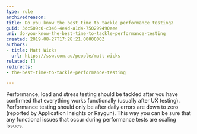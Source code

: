 ```yaml
---
type: rule
archivedreason: 
title: Do you know the best time to tackle performance testing?
guid: 3dc509c0-c346-4e4d-a1d4-750299490aee
uri: do-you-know-the-best-time-to-tackle-performance-testing
created: 2019-08-27T17:28:21.0000000Z
authors:
- title: Matt Wicks
  url: https://ssw.com.au/people/matt-wicks
related: []
redirects:
- the-best-time-to-tackle-performance-testing

---
```


Performance, load and stress testing should be tackled after you have confirmed that everything works functionally (usually after UX testing). Performance testing should only be after daily errors are down to zero (reported by Application Insights or Raygun). This way you can be sure that any functional issues that occur during performance tests are scaling issues.

<!--endintro-->
